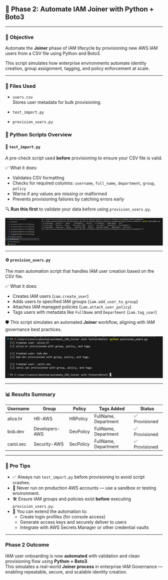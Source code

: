 ## 🔄 Phase 2: Automate IAM Joiner with Python + Boto3

---

### 🤖 Objective

Automate the **Joiner** phase of IAM lifecycle by provisioning new AWS IAM users from a CSV file using Python and Boto3.

This script simulates how enterprise environments automate identity creation, group assignment, tagging, and policy enforcement at scale.

---

### 📁 Files Used

- `users.csv`  
  Stores user metadata for bulk provisioning.


- `test_import.py`

- `provision_users.py` 

### 🧩 Python Scripts Overview

#### 📄 `test_import.py`  
A pre-check script used **before** provisioning to ensure your CSV file is valid.

✅ What it does:
- Validates CSV formatting
- Checks for required columns: `username`, `full_name`, `department`, `group`, `policy`
- Warns if any values are missing or malformed
- Prevents provisioning failures by catching errors early

🔍 **Run this first** to validate your data before using `provision_users.py`.

![run test_import](screenshot/python%20test_import.png)

---

#### ⚙️ `provision_users.py`  
The main automation script that handles IAM user creation based on the CSV file.

✅ What it does:
- Creates IAM users (`iam.create_user`)
- Adds users to specified IAM groups (`iam.add_user_to_group`)
- Attaches IAM managed policies (`iam.attach_user_policy`)
- Tags users with metadata like `FullName` and `Department` (`iam.tag_user`)

🛡 This script simulates an automated **Joiner** workflow, aligning with IAM governance best practices.

![run provision_users](screenshot/run-provision_users.py.png)

---

### 📊 Results Summary

| Username   | Group          | Policy     | Tags Added             | Status          |
|------------|----------------|------------|-------------------------|------------------|
| alice.hr   | HR-AWS         | HRPolicy   | FullName, Department    | ✅ Provisioned    |
| bob.dev    | Developers-AWS | DevPolicy  | FullName, Department    | ✅ Provisioned    |
| carol.sec  | Security-AWS   | SecPolicy  | FullName, Department    | ✅ Provisioned    |

---

### 🧠 Pro Tips

- ✅ Always run `test_import.py` before provisioning to avoid script crashes.
- 🚫 Never run on production AWS accounts — use a sandbox or testing environment.
- 🛠 Ensure IAM groups and policies exist **before** executing `provision_users.py`.
- 🧩 You can extend the automation to:
  - Create login profiles (for console access)
  - Generate access keys and securely deliver to users
  - Integrate with AWS Secrets Manager or other credential vaults

---

### Phase 2 Outcome

IAM user onboarding is now **automated** with validation and clean provisioning flow using **Python + Boto3**.  
This simulates a real-world **Joiner process** in enterprise IAM Governance — enabling repeatable, secure, and scalable identity creation.

